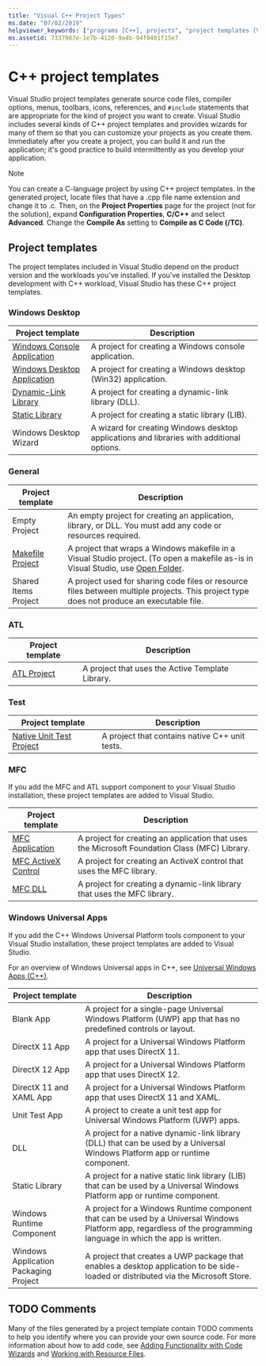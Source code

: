 ```yaml
---
title: "Visual C++ Project Types"
ms.date: "07/02/2019"
helpviewer_keywords: ["programs [C++], projects", "project templates [Visual Studio], C++", "TODO comments [C++]", "projects [C++], types", "templates [C++], projects", "applications [C++], projects", "C++ projects, types"]
ms.assetid: 7337987e-1e7b-4120-9a4b-94f0401f15e7
---
```

# C++ project templates

Visual Studio project templates generate source code files, compiler options, menus, toolbars, icons, references, and `#include` statements that are appropriate for the kind of project you want to create. Visual Studio includes several kinds of C++ project templates and provides wizards for many of them so that you can customize your projects as you create them. Immediately after you create a project, you can build it and run the application; it's good practice to build intermittently as you develop your application.

> [!NOTE]
> You can create a C-language project by using C++ project templates. In the generated project, locate files that have a .cpp file name extension and change it to .c. Then, on the **Project Properties** page for the project (not for the solution), expand **Configuration Properties**, **C/C++** and select **Advanced**. Change the **Compile As** setting to **Compile as C Code (/TC)**.

## Project templates

The project templates included in Visual Studio depend on the product version and the workloads you've installed. If you've installed the Desktop development with C++ workload, Visual Studio has these C++ project templates.

### Windows Desktop

|Project template|Description|
|----------------------|-----------------------------|
|[Windows Console Application](../../windows/creating-a-console-application.md)|A project for creating a Windows console application.|
|[Windows Desktop Application](../../windows/walkthrough-creating-windows-desktop-applications-cpp.md)|A project for creating a Windows desktop (Win32) application.|
|[Dynamic-Link Library](../walkthrough-creating-and-using-a-dynamic-link-library-cpp.md)|A project for creating a dynamic-link library (DLL).|
|[Static Library](../../windows/walkthrough-creating-and-using-a-static-library-cpp.md)|A project for creating a static library (LIB).|
|Windows Desktop Wizard|A wizard for creating Windows desktop applications and libraries with additional options.|

### General

|Project template|Description|
|----------------------|-----------------------------|
|Empty Project|An empty project for creating an application, library, or DLL. You must add any code or resources required.|
|[Makefile Project](creating-a-makefile-project.md)|A project that wraps a Windows makefile in a Visual Studio project. (To open a makefile as-is in Visual Studio, use [Open Folder](../open-folder-projects-cpp.md).|
|Shared Items Project|A project used for sharing code files or resource files between multiple projects. This project type does not produce an executable file.|

### ATL

|Project template|Description|
|----------------------|-----------------------------|
|[ATL Project](../../atl/reference/creating-an-atl-project.md)|A project that uses the Active Template Library.|

### Test

|Project template|Description|
|----------------------|-----------------------------|
|[Native Unit Test Project](/visualstudio/test/writing-unit-tests-for-c-cpp-with-the-microsoft-unit-testing-framework-for-cpp)|A project that contains native C++ unit tests.|

### MFC

If you add the MFC and ATL support component to your Visual Studio installation, these project templates are added to Visual Studio.

|Project template|Description|
|----------------------|-----------------------------|
|[MFC Application](../../mfc/reference/creating-an-mfc-application.md)|A project for creating an application that uses the Microsoft Foundation Class (MFC) Library.|
|[MFC ActiveX Control](../../mfc/reference/creating-an-mfc-activex-control.md)|A project for creating an ActiveX control that uses the MFC library.|
|[MFC DLL](../../mfc/reference/creating-an-mfc-dll-project.md)|A project for creating a dynamic-link library that uses the MFC library.|

### Windows Universal Apps

If you add the C++ Windows Universal Platform tools component to your Visual Studio installation, these project templates are added to Visual Studio.

For an overview of Windows Universal apps in C++, see [Universal Windows Apps (C++)](../../cppcx/universal-windows-apps-cpp.md).

|Project template|Description|
|----------------------|-----------------------------|
|Blank App|A project for a single-page Universal Windows Platform (UWP) app that has no predefined controls or layout.|
|DirectX 11 App|A project for a Universal Windows Platform app that uses DirectX 11.|
|DirectX 12 App|A project for a Universal Windows Platform app that uses DirectX 12.|
|DirectX 11 and XAML App|A project for a Universal Windows Platform app that uses DirectX 11 and XAML.|
|Unit Test App|A project to create a unit test app for Universal Windows Platform (UWP) apps.|
|DLL|A project for a native dynamic-link library (DLL) that can be used by a Universal Windows Platform app or runtime component.|
|Static Library|A project for a native static link library (LIB) that can be used by a Universal Windows Platform app or runtime component.|
|Windows Runtime Component|A project for a Windows Runtime component that can be used by a Universal Windows Platform app, regardless of the programming language in which the app is written.|
|Windows Application Packaging Project|A project that creates a UWP package that enables a desktop application to be side-loaded or distributed via the Microsoft Store.|

## TODO Comments

Many of the files generated by a project template contain TODO comments to help you identify where you can provide your own source code. For more information about how to add code, see [Adding Functionality with Code Wizards](../../ide/adding-functionality-with-code-wizards-cpp.md) and [Working with Resource Files](../../windows/working-with-resource-files.md).


